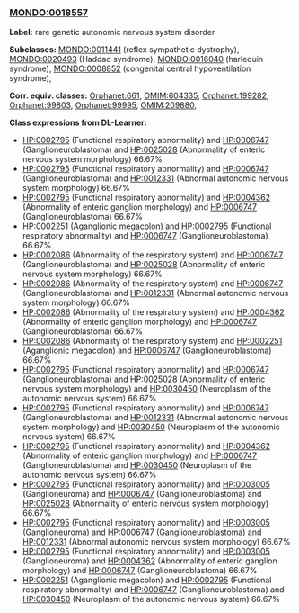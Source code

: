 
### [MONDO:0018557](http://purl.obolibrary.org/obo/MONDO_0018557)
**Label:** rare genetic autonomic nervous system disorder

**Subclasses:** [MONDO:0011441](http://purl.obolibrary.org/obo/MONDO_0011441) (reflex sympathetic dystrophy), [MONDO:0020493](http://purl.obolibrary.org/obo/MONDO_0020493) (Haddad syndrome), [MONDO:0016040](http://purl.obolibrary.org/obo/MONDO_0016040) (harlequin syndrome), [MONDO:0008852](http://purl.obolibrary.org/obo/MONDO_0008852) (congenital central hypoventilation syndrome), 

**Corr. equiv. classes:** [Orphanet:661](http://www.orpha.net/ORDO/Orphanet_661), [OMIM:604335](http://purl.obolibrary.org/obo/OMIM_604335), [Orphanet:199282](http://www.orpha.net/ORDO/Orphanet_199282), [Orphanet:99803](http://www.orpha.net/ORDO/Orphanet_99803), [Orphanet:99995](http://www.orpha.net/ORDO/Orphanet_99995), [OMIM:209880](http://purl.obolibrary.org/obo/OMIM_209880), 

**Class expressions from DL-Learner:**

- [HP:0002795](http://purl.obolibrary.org/obo/HP_0002795) (Functional respiratory abnormality) and [HP:0006747](http://purl.obolibrary.org/obo/HP_0006747) (Ganglioneuroblastoma) and [HP:0025028](http://purl.obolibrary.org/obo/HP_0025028) (Abnormality of enteric nervous system morphology) 66.67%
- [HP:0002795](http://purl.obolibrary.org/obo/HP_0002795) (Functional respiratory abnormality) and [HP:0006747](http://purl.obolibrary.org/obo/HP_0006747) (Ganglioneuroblastoma) and [HP:0012331](http://purl.obolibrary.org/obo/HP_0012331) (Abnormal autonomic nervous system morphology) 66.67%
- [HP:0002795](http://purl.obolibrary.org/obo/HP_0002795) (Functional respiratory abnormality) and [HP:0004362](http://purl.obolibrary.org/obo/HP_0004362) (Abnormality of enteric ganglion morphology) and [HP:0006747](http://purl.obolibrary.org/obo/HP_0006747) (Ganglioneuroblastoma) 66.67%
- [HP:0002251](http://purl.obolibrary.org/obo/HP_0002251) (Aganglionic megacolon) and [HP:0002795](http://purl.obolibrary.org/obo/HP_0002795) (Functional respiratory abnormality) and [HP:0006747](http://purl.obolibrary.org/obo/HP_0006747) (Ganglioneuroblastoma) 66.67%
- [HP:0002086](http://purl.obolibrary.org/obo/HP_0002086) (Abnormality of the respiratory system) and [HP:0006747](http://purl.obolibrary.org/obo/HP_0006747) (Ganglioneuroblastoma) and [HP:0025028](http://purl.obolibrary.org/obo/HP_0025028) (Abnormality of enteric nervous system morphology) 66.67%
- [HP:0002086](http://purl.obolibrary.org/obo/HP_0002086) (Abnormality of the respiratory system) and [HP:0006747](http://purl.obolibrary.org/obo/HP_0006747) (Ganglioneuroblastoma) and [HP:0012331](http://purl.obolibrary.org/obo/HP_0012331) (Abnormal autonomic nervous system morphology) 66.67%
- [HP:0002086](http://purl.obolibrary.org/obo/HP_0002086) (Abnormality of the respiratory system) and [HP:0004362](http://purl.obolibrary.org/obo/HP_0004362) (Abnormality of enteric ganglion morphology) and [HP:0006747](http://purl.obolibrary.org/obo/HP_0006747) (Ganglioneuroblastoma) 66.67%
- [HP:0002086](http://purl.obolibrary.org/obo/HP_0002086) (Abnormality of the respiratory system) and [HP:0002251](http://purl.obolibrary.org/obo/HP_0002251) (Aganglionic megacolon) and [HP:0006747](http://purl.obolibrary.org/obo/HP_0006747) (Ganglioneuroblastoma) 66.67%
- [HP:0002795](http://purl.obolibrary.org/obo/HP_0002795) (Functional respiratory abnormality) and [HP:0006747](http://purl.obolibrary.org/obo/HP_0006747) (Ganglioneuroblastoma) and [HP:0025028](http://purl.obolibrary.org/obo/HP_0025028) (Abnormality of enteric nervous system morphology) and [HP:0030450](http://purl.obolibrary.org/obo/HP_0030450) (Neuroplasm of the autonomic nervous system) 66.67%
- [HP:0002795](http://purl.obolibrary.org/obo/HP_0002795) (Functional respiratory abnormality) and [HP:0006747](http://purl.obolibrary.org/obo/HP_0006747) (Ganglioneuroblastoma) and [HP:0012331](http://purl.obolibrary.org/obo/HP_0012331) (Abnormal autonomic nervous system morphology) and [HP:0030450](http://purl.obolibrary.org/obo/HP_0030450) (Neuroplasm of the autonomic nervous system) 66.67%
- [HP:0002795](http://purl.obolibrary.org/obo/HP_0002795) (Functional respiratory abnormality) and [HP:0004362](http://purl.obolibrary.org/obo/HP_0004362) (Abnormality of enteric ganglion morphology) and [HP:0006747](http://purl.obolibrary.org/obo/HP_0006747) (Ganglioneuroblastoma) and [HP:0030450](http://purl.obolibrary.org/obo/HP_0030450) (Neuroplasm of the autonomic nervous system) 66.67%
- [HP:0002795](http://purl.obolibrary.org/obo/HP_0002795) (Functional respiratory abnormality) and [HP:0003005](http://purl.obolibrary.org/obo/HP_0003005) (Ganglioneuroma) and [HP:0006747](http://purl.obolibrary.org/obo/HP_0006747) (Ganglioneuroblastoma) and [HP:0025028](http://purl.obolibrary.org/obo/HP_0025028) (Abnormality of enteric nervous system morphology) 66.67%
- [HP:0002795](http://purl.obolibrary.org/obo/HP_0002795) (Functional respiratory abnormality) and [HP:0003005](http://purl.obolibrary.org/obo/HP_0003005) (Ganglioneuroma) and [HP:0006747](http://purl.obolibrary.org/obo/HP_0006747) (Ganglioneuroblastoma) and [HP:0012331](http://purl.obolibrary.org/obo/HP_0012331) (Abnormal autonomic nervous system morphology) 66.67%
- [HP:0002795](http://purl.obolibrary.org/obo/HP_0002795) (Functional respiratory abnormality) and [HP:0003005](http://purl.obolibrary.org/obo/HP_0003005) (Ganglioneuroma) and [HP:0004362](http://purl.obolibrary.org/obo/HP_0004362) (Abnormality of enteric ganglion morphology) and [HP:0006747](http://purl.obolibrary.org/obo/HP_0006747) (Ganglioneuroblastoma) 66.67%
- [HP:0002251](http://purl.obolibrary.org/obo/HP_0002251) (Aganglionic megacolon) and [HP:0002795](http://purl.obolibrary.org/obo/HP_0002795) (Functional respiratory abnormality) and [HP:0006747](http://purl.obolibrary.org/obo/HP_0006747) (Ganglioneuroblastoma) and [HP:0030450](http://purl.obolibrary.org/obo/HP_0030450) (Neuroplasm of the autonomic nervous system) 66.67%



